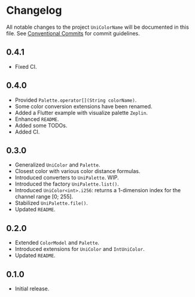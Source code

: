# Changelog

All notable changes to the project `UniColorName` will be documented in this file.
See [Conventional Commits](https://conventionalcommits.org) for commit guidelines.

## 0.4.1

- Fixed CI.

## 0.4.0

- Provided `Palette.operator[](String colorName)`.
- Some color conversion extensions have been renamed.
- Added a Flutter example with visualize palette `Zeplin`.
- Enhanced `README`.
- Added some TODOs.
- Added CI.

## 0.3.0

- Generalized `UniColor` and `Palette`.
- Closest color with various color distance formulas.
- Introduced converters to `UniPalette`. WIP.
- Introduced the factory `UniPalette.list()`.
- Introduced `UniColor<int>.i256`: returns a 1-dimension index for the channel range [0; 255].
- Stabilized `UniPalette.file()`.
- Updated `README`.

## 0.2.0

- Extended `ColorModel` and `Palette`.
- Introduced extensions for `UniColor` and `IntUniColor`.
- Updated `README`.

## 0.1.0

- Initial release.
